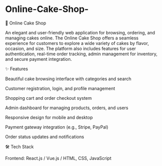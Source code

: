 # Online-Cake-Shop-
🎂 Online Cake Shop

An elegant and user-friendly web application for browsing, ordering, and managing cakes online. The Online Cake Shop offers a seamless experience for customers to explore a wide variety of cakes by flavor, occasion, and size. The platform also includes features for user authentication, real-time order tracking, admin management for inventory, and secure payment integration.

✨ Features

Beautiful cake browsing interface with categories and search

Customer registration, login, and profile management

Shopping cart and order checkout system

Admin dashboard for managing products, orders, and users

Responsive design for mobile and desktop

Payment gateway integration (e.g., Stripe, PayPal)

Order status updates and notifications

🛠️ Tech Stack

Frontend: React.js / Vue.js / HTML, CSS, JavaScript

